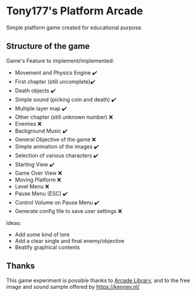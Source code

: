 # Tony177's Platform Arcade
Simple platform game created for educational purpose.

## Structure of the game

Game's Feature to implement/implemented:
- Movement and Physics Engine :heavy_check_mark:
- First chapter (still uncomplete):heavy_check_mark:
- Death objects :heavy_check_mark:
- Simple sound (picking coin and death) :heavy_check_mark:
- Multiple layer map :heavy_check_mark:
- Other chapter (still unknown number) :x:
- Enemies :x:
- Background Music :heavy_check_mark:
- General Objective of the game :x:
- Simple animation of the images :heavy_check_mark:
- Selection of various characters :heavy_check_mark:
- Starting View :heavy_check_mark:
- Game Over View :x:
- Moving Platform :x:
- Level Menu :x:
- Pause Menu (ESC) :heavy_check_mark:
- Control Volume on Pause Menu :heavy_check_mark:
- Generate config file to save user settings :x:

Ideas:
- Add some kind of lore
- Add a clear single and final enemy/objective
- Beatify graphical contents


## Thanks
This game experiment is possible thanks to [Arcade Library](https://github.com/pythonarcade/arcade), and to the free image and sound sample offered by https://kenney.nl/